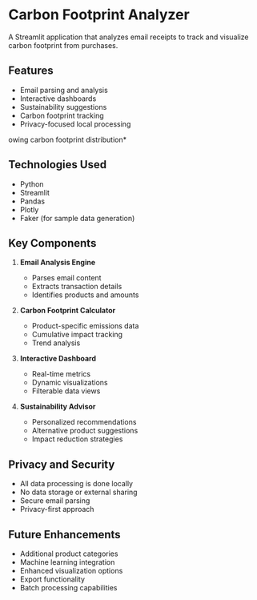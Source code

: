 # Carbon Footprint Analyzer

A Streamlit application that analyzes email receipts to track and visualize carbon footprint from purchases.

## Features
- Email parsing and analysis
- Interactive dashboards
- Sustainability suggestions
- Carbon footprint tracking
- Privacy-focused local processing

owing carbon footprint distribution*


## Technologies Used
- Python
- Streamlit
- Pandas
- Plotly
- Faker (for sample data generation)

## Key Components
1. **Email Analysis Engine**
   - Parses email content
   - Extracts transaction details
   - Identifies products and amounts

2. **Carbon Footprint Calculator**
   - Product-specific emissions data
   - Cumulative impact tracking
   - Trend analysis

3. **Interactive Dashboard**
   - Real-time metrics
   - Dynamic visualizations
   - Filterable data views

4. **Sustainability Advisor**
   - Personalized recommendations
   - Alternative product suggestions
   - Impact reduction strategies

## Privacy and Security
- All data processing is done locally
- No data storage or external sharing
- Secure email parsing
- Privacy-first approach

## Future Enhancements
- Additional product categories
- Machine learning integration
- Enhanced visualization options
- Export functionality
- Batch processing capabilities
